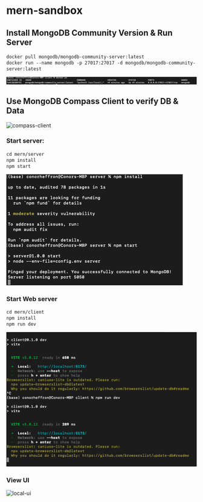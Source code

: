 # mern-sandbox

## Install MongoDB Community Version & Run Server
```
docker pull mongodb/mongodb-community-server:latest
docker run --name mongodb -p 27017:27017 -d mongodb/mongodb-community-server:latest
```

![docker-ps](./screenshots/docker-ps.png?raw=true "Docker Processes")

## Use MongoDB Compass Client to verify DB & Data

![compass-client](./screenshots/docker-desktop-compass.png?raw=true "Compass Client")

### Start server:
```
cd mern/server
npm install
npm start
```

![run-server](./screenshots/run-server.png?raw=true "Run Backend")

### Start Web server
```
cd mern/client
npm install
npm run dev
```

![run-client](./screenshots/run-client.png?raw=true "Run Frontend")

### View UI

![local-ui](./screenshots/local-ui.png?raw=true "Local UI")

